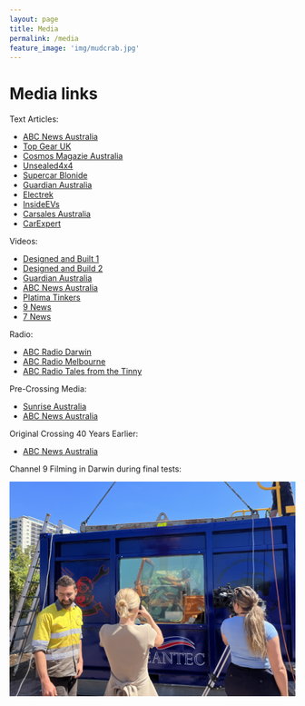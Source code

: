 ```yaml
---
layout: page
title: Media
permalink: /media
feature_image: 'img/mudcrab.jpg'
---
```


# Media links

Text Articles:
- [ABC News Australia](https://www.abc.net.au/news/2023-07-30/nt-world-record-darwin-underwater-drive/102665924)
- [Top Gear UK](https://www.topgear.com/car-news/electric/electrified-land-cruiser-has-set-new-world-record-underwater-driving)
- [Cosmos Magazie Australia](https://cosmosmagazine.com/science/engineering/homemade-electric-4wd-breaks-world-records-underwater/)
- [Unsealed4x4](https://unsealed4x4.com.au/electric-converted-landcruiser-attempts-to-drive-under-darwin-harbour-7-kilometres-in-length-and-up-to-30-metres-deep/0/)
- [Supercar Blonide](https://supercarblondie.com/deepest-longest-underwater-drive-mudcrab-landcruiser-darwin/)
- [Guardian Australia](https://www.theguardian.com/australia-news/2023/jul/31/darwin-divers-drive-a-mud-crab-landcruiser-underwater-for-7km-and-perhaps-into-the-record-books)
- [Electrek](https://electrek.co/2023/07/31/electric-retrofit-landcruiser-drives-4-miles-completely-underwater/)
- [InsideEVs](https://insideevs.com/news/679633/toyota-landcruiser-ev-drives-underwater-video/)
- [Carsales Australia](https://www.carsales.com.au/editorial/details/electric-toyota-landcruiser-crosses-darwin-harbour-141838/)
- [CarExpert](https://www.carexpert.com.au/car-news/electric-toyota-landcruiser-drives-7km-underwater)

Videos:
- [Designed and Built 1](https://youtu.be/1TD5uuUAhCY?si=kv1au_5fDi8rBLAU)
- [Designed and Build 2](https://youtu.be/IBIRnrTItGo?si=MdLadh5H2NMubmJl)
- [Guardian Australia](https://www.youtube.com/watch?v=kvwn46_xxxw)
- [ABC News Australia](https://www.youtube.com/watch?v=ZPugSydCbzA)
- [Platima Tinkers](https://www.youtube.com/watch?v=NeeKTuUTnA0)
- [9 News](https://www.facebook.com/9NewsQueensland/videos/238129305846675/)
- [7 News](https://www.facebook.com/7NEWSAdelaide/videos/1651031595407622)

Radio:
 - [ABC Radio Darwin](https://www.abc.net.au/listen/programs/am/darwin-s-diving-car-ready-for-record-attempt/102648338?utm_content=link&utm_medium=content_shared)
- [ABC Radio Melbourne](https://www.abc.net.au/listen/programs/melbourne-drive/driving-underwater-in-darwin/102561298)
- [ABC Radio Tales from the Tinny](https://www.abc.net.au/listen/programs/talesfromthetinny/inside-the-4wd-crossing-darwin-harbour-underwater/102655948?utm_content=link&utm_medium=content_shared)

Pre-Crossing Media:
- [Sunrise Australia](https://7news.com.au/video/news/melbourne-mates-building-a-custom-electric-land-cruiser-to-drive-30-metres-underwater-in-the-darwin-harbour-bc-6330320746112)
- [ABC News Australia](https://www.abc.net.au/news/2023-07-22/underwater-drive-darwin-harbour-aims-for-new-world-record/102622048)

Original Crossing 40 Years Earlier:
- [ABC News Australia](https://www.abc.net.au/news/2018-07-18/how-a-car-drove-across-darwin-harbour-35-years-ago/10009608)


Channel 9 Filming in Darwin during final tests:

![Embedding an image](/img/IMG_4780.jpeg)

